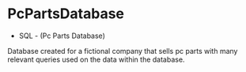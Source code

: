 # PcPartsDatabase

- SQL - (Pc Parts Database)

Database created for a fictional company that sells pc parts with many relevant queries used on the data within the database.
